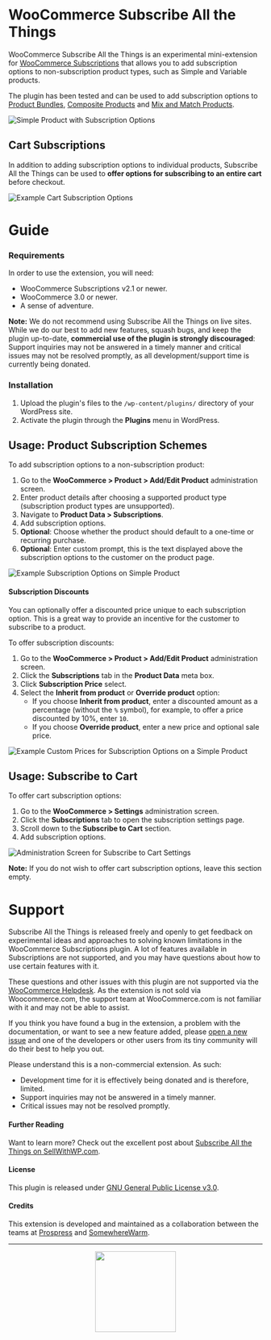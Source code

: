 # WooCommerce Subscribe All the Things

WooCommerce Subscribe All the Things is an experimental mini-extension for [WooCommerce Subscriptions](http://woocommerce.com/products/woocommerce-subscriptions/) that allows you to add subscription options to non-subscription product types, such as Simple and Variable products.

The plugin has been tested and can be used to add subscription options to [Product Bundles](http://woocommerce.com/products/product-bundles/), [Composite Products](http://woocommerce.com/products/composite-products/) and [Mix and Match Products](http://woocommerce.com/products/woocommerce-mix-and-match-products/).

![Simple Product with Subscription Options](https://cloud.githubusercontent.com/assets/235523/11986954/8a6cd3d2-a98b-11e5-9bf8-77f2c31480b8.png)

## Cart Subscriptions

In addition to adding subscription options to individual products, Subscribe All the Things can be used to **offer options for subscribing to an entire cart** before checkout.

![Example Cart Subscription Options](https://cldup.com/brEjbe3wDX.png)

# Guide

### Requirements

In order to use the extension, you will need:

* WooCommerce Subscriptions v2.1 or newer.
* WooCommerce 3.0 or newer.
* A sense of adventure.

**Note:** We do not recommend using Subscribe All the Things on live sites. While we do our best to add new features, squash bugs, and keep the plugin up-to-date, **commercial use of the plugin is strongly discouraged**: Support inquiries may not be answered in a timely manner and critical issues may not be resolved promptly, as all development/support time is currently being donated.

### Installation

1. Upload the plugin's files to the `/wp-content/plugins/` directory of your WordPress site.
1. Activate the plugin through the **Plugins** menu in WordPress.

## Usage: Product Subscription Schemes

To add subscription options to a non-subscription product:

1. Go to the **WooCommerce > Product > Add/Edit Product** administration screen.
1. Enter product details after choosing a supported product type (subscription product types are unsupported).
1. Navigate to **Product Data > Subscriptions**.
1. Add subscription options.
1. **Optional**: Choose whether the product should default to a one-time or recurring purchase.
1. **Optional**: Enter custom prompt, this is the text displayed above the subscription options to the customer on the product page.

![Example Subscription Options on Simple Product](https://cloud.githubusercontent.com/assets/235523/11986952/860ba32c-a98b-11e5-84c5-b1035d4d3be1.png)

#### Subscription Discounts

You can optionally offer a discounted price unique to each subscription option. This is a great way to provide an incentive for the customer to subscribe to a product.

To offer subscription discounts:

1. Go to the **WooCommerce > Product > Add/Edit Product** administration screen.
1. Click the **Subscriptions** tab in the **Product Data** meta box.
1. Click **Subscription Price** select.
1. Select the **Inherit from product** or **Override product** option:
	* If you choose **Inherit from product**, enter a discounted amount as a percentage (without the `%` symbol), for example, to offer a price discounted by 10%, enter `10`.
	* If you choose **Override product**, enter a new price and optional sale price.

![Example Custom Prices for Subscription Options on a Simple Product](https://cldup.com/a_dlYS0yFr.png)

## Usage: Subscribe to Cart

To offer cart subscription options:

1. Go to the **WooCommerce > Settings** administration screen.
1. Click the **Subscriptions** tab to open the subscription settings page.
1. Scroll down to the **Subscribe to Cart** section.
1. Add subscription options.

![Administration Screen for Subscribe to Cart Settings](https://cldup.com/QMFX5DUlnY.png)

**Note:** If you do not wish to offer cart subscription options, leave this section empty.

# Support

Subscribe All the Things is released freely and openly to get feedback on experimental ideas and approaches to solving known limitations in the WooCommerce Subscriptions plugin. A lot of features available in Subscriptions are not supported, and you may have questions about how to use certain features with it.

These questions and other issues with this plugin are not supported via the [WooCommerce Helpdesk](http://woocommerce.com/). As the extension is not sold via Woocommerce.com, the support team at WooCommerce.com is not familiar with it and may not be able to assist.

If you think you have found a bug in the extension, a problem with the documentation, or want to see a new feature added, please [open a new issue](https://github.com/Prospress/woocommerce-subscribe-all-the-things/issues/new) and one of the developers or other users from its tiny community will do their best to help you out.

Please understand this is a non-commercial extension. As such:

* Development time for it is effectively being donated and is therefore, limited.
* Support inquiries may not be answered in a timely manner.
* Critical issues may not be resolved promptly.

#### Further Reading

Want to learn more? Check out the excellent post about [Subscribe All the Things on SellWithWP.com](https://www.sellwithwp.com/woocommerce-subscribe-all-the-things/).

#### License

This plugin is released under [GNU General Public License v3.0](http://www.gnu.org/licenses/gpl-3.0.html).

#### Credits

This extension is developed and maintained as a collaboration between the teams at [Prospress](http://prospress.com/) and [SomewhereWarm](http://somewherewarm.gr/).

---

<p align="center">
<img src="https://cloud.githubusercontent.com/assets/235523/11986380/bb6a0958-a983-11e5-8e9b-b9781d37c64a.png" width="160">
</p>

